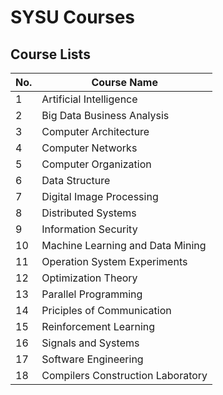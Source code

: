 # SYSU Courses

## Course Lists

| No.  | Course Name                       |
| ---- | --------------------------------- |
| 1    | Artificial Intelligence           |
| 2    | Big Data Business Analysis        |
| 3    | Computer Architecture             |
| 4    | Computer Networks                 |
| 5    | Computer Organization             |
| 6    | Data Structure                    |
| 7    | Digital Image Processing          |
| 8    | Distributed Systems               |
| 9    | Information Security              |
| 10   | Machine Learning and Data Mining  |
| 11   | Operation System Experiments      |
| 12   | Optimization Theory               |
| 13   | Parallel Programming              |
| 14   | Priciples of Communication        |
| 15   | Reinforcement Learning            |
| 16   | Signals and Systems               |
| 17   | Software Engineering              |
| 18   | Compilers Construction Laboratory |

